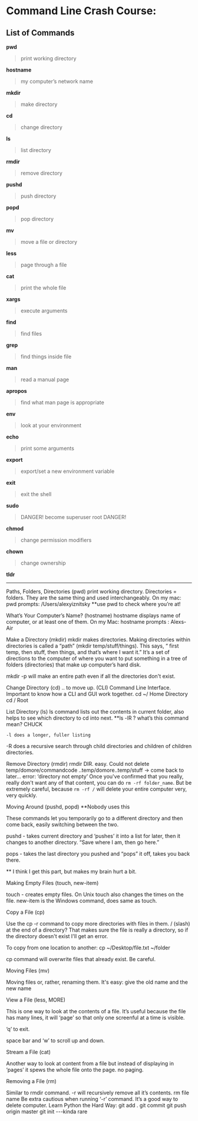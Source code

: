 # Command Line Crash Course:

## List of Commands

**pwd**
> print working directory

**hostname**
> my computer’s network name

**mkdir**
> make directory

**cd**
> change directory

**ls**
> list directory

**rmdir**
> remove directory

**pushd**
> push directory

**popd**
> pop directory

**mv**
> move a file or directory

**less**
> page through a file

**cat**
> print the whole file

**xargs**
> execute arguments

**find**
> find files

**grep**
> find things inside file

**man**
> read a manual page

**apropos**
> find what man page is appropriate

**env**
> look at your environment

**echo**
> print some arguments

**export**
> export/set a new environment variable

**exit**
> exit the shell

**sudo**
> DANGER! become superuser root DANGER!

**chmod**
> change permission modifiers

**chown**
> change ownership

**tldr**

------------------------------------------------------------------------------------------

Paths, Folders, Directories (pwd)
  print working directory. Directories = folders. They are the same thing and used interchangeably. On my mac: pwd prompts: /Users/alexyiznitsky
**use pwd to check where you’re at!

What’s Your Computer’s Name? (hostname)
  hostname displays name of computer, or at least one of them.
    On my Mac: hostname prompts : Alexs-Air

Make a Directory (mkdir)
  mkdir makes directories. Making directories within directories is called a “path” (mkdir temp/stuff/things). This says, “ first temp, then stuff, then things, and that’s where I want it.” It’s a set of directions to the computer of where you want to put something in a tree of folders (directories) that make up computer’s hard disk.

mkdir -p will make an entire path even if all the directories don't exist.

Change Directory (cd)
  .. to move up. (CLI) Command Line Interface. Important to know how a CLI and GUI work together.
  cd ~/ Home Directory
  cd / Root

List Directory (ls)
  ls command lists out the contents in current folder, also helps to see which directory to cd into next.
  **ls -lR ? what’s this command mean? CHUCK

    -l does a longer, fuller listing
-R does a recursive search through child directories and children of children directories.

Remove Directory (rmdir)
  rmdir DIR. easy. Could not delete temp/domore/commandcode ..temp/domore..temp/stuff -> come back to later… error: ‘directory not empty’
  Once you've confirmed that you really, really don't want any of that content, you can do `rm -rf folder_name`. But be extremely careful, because `rm -rf /` will delete your entire computer very, very quickly.

Moving Around (pushd, popd) **Nobody uses this

  These commands let you temporarily go to a different directory and then come back, easily switching between the two.

  pushd - takes current directory and ‘pushes’ it into a list for later, then it changes to another directory.  “Save where I am, then go here.”

  pops - takes the last directory you pushed and “pops” it off, takes you back there.

  ** I think I get this part, but makes my brain hurt a bit.

Making Empty Files (touch, new-item)

  touch - creates empty files. On Unix touch also changes the times on the file. new-item is the Windows command, does same as touch.




Copy a File (cp)

Use the cp -r command to copy more directories with files in them.
/ (slash) at the end of a directory? That makes sure the file is really a directory, so if the directory doesn't exist I'll get an error.

To copy from one location to another: cp ~/Desktop/file.txt ~/folder

cp command will overwrite files that already exist. Be careful.

Moving Files (mv)

Moving files or, rather, renaming them. It's easy: give the old name and the new name

View a File (less, MORE)

This is one way to look at the contents of a file. It’s useful because the file has many lines, it will ‘page’ so that only one screenful at a time is visible.

‘q’ to exit.

space bar and ‘w’ to scroll up and down.

Stream a File (cat)

Another way to look at content from a file but instead of displaying in ‘pages’ it spews the whole file onto the page. no paging.

Removing a File (rm)

Similar to rmdir command. -r will recursively remove all it’s contents.
  rm file name
  Be extra cautious when running ‘-r’ command. It’s a good way to delete computer.
Learn Python the Hard Way:
git add .
git commit
git push origin master
git init ---kinda rare



